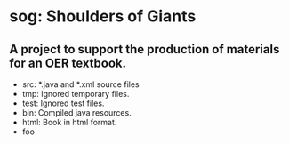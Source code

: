 # sog: Shoulders of Giants
## A project to support the production of materials for an OER textbook.

+ src: *.java and *.xml source files
+ tmp: Ignored temporary files.
+ test: Ignored test files.
+ bin: Compiled java resources. 
+ html: Book in html format.
+ foo
